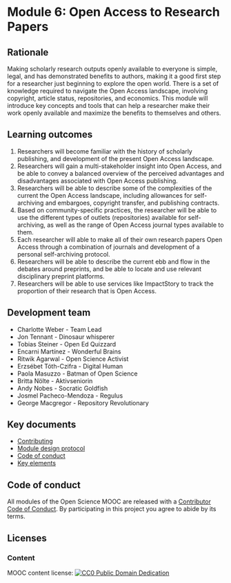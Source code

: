 # Module 6: Open Access to Research Papers

## Rationale <a name="Rationale"></a>

Making scholarly research outputs openly available to everyone is simple, legal, and has demonstrated benefits to authors, making it a good first step for a researcher just beginning to explore the open world. There is a set of knowledge required to navigate the Open Access landscape, involving copyright, article status, repositories, and economics. This module will introduce key concepts and tools that can help a researcher make their work openly available and maximize the benefits to themselves and others.


## Learning outcomes <a name="Learning outcomes"></a>

1. Researchers will become familiar with the history of scholarly publishing, and development of the present Open Access landscape.
2. Researchers will gain a multi-stakeholder insight into Open Access, and be able to convey a balanced overview of the perceived advantages and disadvantages associated with Open Access publishing.
3. Researchers will be able to describe some of the complexities of the current the Open Access landscape, including allowances for self-archiving and embargoes, copyright transfer, and publishing contracts.
4. Based on community-specific practices, the researcher will be able to use the different types of outlets (repositories) available for self-archiving, as well as the range of Open Access journal types available to them.
5. Each researcher will able to make all of their own research papers Open Access through a combination of journals and development of a personal self-archiving protocol.
6. Researchers will be able to describe the current ebb and flow in the debates around preprints, and be able to locate and use relevant disciplinary preprint platforms.
7. Researchers will be able to use services like ImpactStory to track the proportion of their research that is Open Access.

## Development team

* Charlotte Weber - Team Lead
* Jon Tennant - Dinosaur whisperer
* Tobias Steiner - Open Ed Quizzard
* Encarni Martínez - Wonderful Brains
* Ritwik Agarwal - Open Science Activist
* Erzsébet Tóth-Czifra - Digital Human
* Paola Masuzzo - Batman of Open Science
* Britta Nölte - Aktivseniorin
* Andy  Nobes - Socratic Goldfish
* Josmel Pacheco-Mendoza - Regulus
* George Macgregor - Repository Revolutionary

## Key documents <a name="Key documents"></a>

- [Contributing](CONTRIBUTING.md)
- [Module design protocol](https://github.com/OpenScienceMOOC/Module-6-Open-Access-to-Research-Papers/tree/master/production_toolkit/MODULE_DESIGN_PROTOCOL.md)
- [Code of conduct](CODE_OF_CONDUCT.md)
- [Key elements](key_elements.md)

## Code of conduct

All modules of the Open Science MOOC are released with a [Contributor Code of Conduct](CODE_OF_CONDUCT.md). 
By participating in this project you agree to abide by its terms.

## Licenses <a name="Licenses"></a>

### Content 
MOOC content license: [![CC0 Public Domain Dedication](https://img.shields.io/badge/License-CC0%201.0-lightgrey.svg)](https://creativecommons.org/publicdomain/zero/1.0/)
